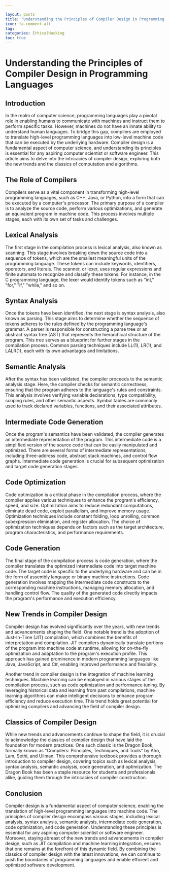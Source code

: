 ```yaml
---

layout: posts
title: "Understanding the Principles of Compiler Design in Programming Languages"
icon: fa-comment-alt
tag:
categories: EthicalHacking
toc: true
---
```




# Understanding the Principles of Compiler Design in Programming Languages

## Introduction
In the realm of computer science, programming languages play a pivotal role in enabling humans to communicate with machines and instruct them to perform specific tasks. However, machines do not have an innate ability to understand human languages. To bridge this gap, compilers are employed to translate high-level programming languages into low-level machine code that can be executed by the underlying hardware. Compiler design is a fundamental aspect of computer science, and understanding its principles is essential for any aspiring computer scientist or software engineer. This article aims to delve into the intricacies of compiler design, exploring both the new trends and the classics of computation and algorithms.

## The Role of Compilers
Compilers serve as a vital component in transforming high-level programming languages, such as C++, Java, or Python, into a form that can be executed by a computer's processor. The primary purpose of a compiler is to analyze the source code, perform various optimizations, and generate an equivalent program in machine code. This process involves multiple stages, each with its own set of tasks and challenges.

## Lexical Analysis
The first stage in the compilation process is lexical analysis, also known as scanning. This stage involves breaking down the source code into a sequence of tokens, which are the smallest meaningful units of the programming language. These tokens can include keywords, identifiers, operators, and literals. The scanner, or lexer, uses regular expressions and finite automata to recognize and classify these tokens. For instance, in the C programming language, the lexer would identify tokens such as "int," "for," "if," "while," and so on.

## Syntax Analysis
Once the tokens have been identified, the next stage is syntax analysis, also known as parsing. This stage aims to determine whether the sequence of tokens adheres to the rules defined by the programming language's grammar. A parser is responsible for constructing a parse tree or an abstract syntax tree (AST) that represents the hierarchical structure of the program. This tree serves as a blueprint for further stages in the compilation process. Common parsing techniques include LL(1), LR(1), and LALR(1), each with its own advantages and limitations.

## Semantic Analysis
After the syntax has been validated, the compiler proceeds to the semantic analysis stage. Here, the compiler checks for semantic correctness, ensuring that the program adheres to the language's rules and constraints. This analysis involves verifying variable declarations, type compatibility, scoping rules, and other semantic aspects. Symbol tables are commonly used to track declared variables, functions, and their associated attributes.

## Intermediate Code Generation
Once the program's semantics have been validated, the compiler generates an intermediate representation of the program. This intermediate code is a simplified version of the source code that can be easily manipulated and optimized. There are several forms of intermediate representations, including three-address code, abstract stack machines, and control flow graphs. Intermediate code generation is crucial for subsequent optimization and target code generation stages.

## Code Optimization
Code optimization is a critical phase in the compilation process, where the compiler applies various techniques to enhance the program's efficiency, speed, and size. Optimization aims to reduce redundant computations, eliminate dead code, exploit parallelism, and improve memory usage. Optimization techniques include constant folding, loop unrolling, common subexpression elimination, and register allocation. The choice of optimization techniques depends on factors such as the target architecture, program characteristics, and performance requirements.

## Code Generation
The final stage of the compilation process is code generation, where the compiler translates the optimized intermediate code into target machine code. The target code is specific to the underlying hardware and can be in the form of assembly language or binary machine instructions. Code generation involves mapping the intermediate code constructs to the corresponding machine instructions, managing memory allocation, and handling control flow. The quality of the generated code directly impacts the program's performance and execution efficiency.

## New Trends in Compiler Design
Compiler design has evolved significantly over the years, with new trends and advancements shaping the field. One notable trend is the adoption of Just-In-Time (JIT) compilation, which combines the benefits of interpretation and compilation. JIT compilers dynamically translate portions of the program into machine code at runtime, allowing for on-the-fly optimization and adaptation to the program's execution profile. This approach has gained prominence in modern programming languages like Java, JavaScript, and C#, enabling improved performance and flexibility.

Another trend in compiler design is the integration of machine learning techniques. Machine learning can be employed in various stages of the compilation process, such as code optimization and performance tuning. By leveraging historical data and learning from past compilations, machine learning algorithms can make intelligent decisions to enhance program efficiency and reduce execution time. This trend holds great potential for optimizing compilers and advancing the field of compiler design.

## Classics of Compiler Design
While new trends and advancements continue to shape the field, it is crucial to acknowledge the classics of compiler design that have laid the foundation for modern practices. One such classic is the Dragon Book, formally known as "Compilers: Principles, Techniques, and Tools" by Aho, Lam, Sethi, and Ullman. This comprehensive textbook provides a thorough introduction to compiler design, covering topics such as lexical analysis, syntax analysis, semantic analysis, code generation, and optimization. The Dragon Book has been a staple resource for students and professionals alike, guiding them through the intricacies of compiler construction.

## Conclusion
Compiler design is a fundamental aspect of computer science, enabling the translation of high-level programming languages into machine code. The principles of compiler design encompass various stages, including lexical analysis, syntax analysis, semantic analysis, intermediate code generation, code optimization, and code generation. Understanding these principles is essential for any aspiring computer scientist or software engineer. Moreover, staying abreast of the new trends and advancements in compiler design, such as JIT compilation and machine learning integration, ensures that one remains at the forefront of this dynamic field. By combining the classics of compiler design with the latest innovations, we can continue to push the boundaries of programming languages and enable efficient and optimized software development.